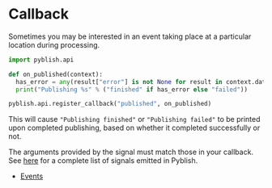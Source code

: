 # Callback

Sometimes you may be interested in an event taking place at a particular location during processing.

```python
import pyblish.api

def on_published(context):
  has_error = any(result["error"] is not None for result in context.data["results"])
  print("Publishing %s" % ("finished" if has_error else "failed"))

pyblish.api.register_callback("published", on_published)
```

This will cause `"Publishing finished"` or `"Publishing failed"` to be printed upon completed publishing, based on whether it completed successfully or not.

The arguments provided by the signal must match those in your callback. See [here][events] for a complete list of signals emitted in Pyblish.

- [Events][events]

[events]: https://github.com/pyblish/pyblish.api/wiki/Events